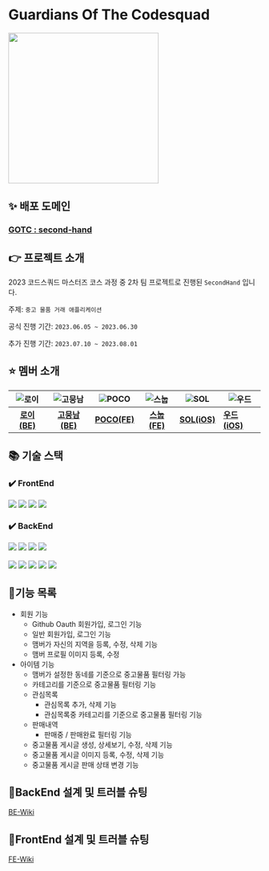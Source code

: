 # Guardians Of The Codesquad
<img src="https://www.notion.so/image/https%3A%2F%2Fs3-us-west-2.amazonaws.com%2Fsecure.notion-static.com%2F45f72635-ec50-4c3f-8be9-ebfe78077611%2Fdd5575acbb594d63a8d8713b026d74e5.png?table=block&id=628ace3d-ad5a-4479-9924-4a7a648a821e&spaceId=5b5162e1-fb28-420c-acae-78efb764f3c3&width=2000&userId=fc9aa8fc-2f03-4a29-91a8-ae872fb91f04&cache=v2" width="300" height="300"/>


## ✨ 배포 도메인
### [GOTC : second-hand](https://guardiansofthecodesquad.site/)

## 👉 프로젝트 소개

2023 코드스쿼드 마스터즈 코스 과정 중 2차 팀 프로젝트로 진행된 `SecondHand` 입니다.

주제: `중고 물품 거래 애플리케이션`

공식 진행 기간: `2023.06.05 ~ 2023.06.30`

추가 진행 기간: `2023.07.10 ~ 2023.08.01`

## ⭐ 멤버 소개

| ![로이](https://avatars.githubusercontent.com/u/77956808?v=4) | ![고뭉남](https://avatars.githubusercontent.com/u/77562698?v=4) | ![POCO](https://avatars.githubusercontent.com/u/101160636?v=4) | ![스눕](https://avatars.githubusercontent.com/u/96381221?v=4) | ![SOL](https://avatars.githubusercontent.com/u/86761640?s=96&v=4) | ![우드](https://avatars.githubusercontent.com/u/84387335?v=4) |
|:-----------------------------------------------------------:|:------------------------------------------------------------:|:--------------------------------------------------------------:|:-----------------------------------------------------------:|-------------------------------------------------------------------|-------------------------------------------------------------|
|        [**로이(BE)**](https://github.com/lvalentine6)         |          [**고뭉남(BE)**](https://github.com/KOKEONHO)          |           [**POCO(FE)**](https://github.com/poco111)           |        [**스눕(FE)**](https://github.com/realsnoopso)         | [**SOL(iOS)**](https://github.com/HansolWorld)                    | [**우드(iOS)**](https://github.com/dpfdlalfm)                 |

## 📚 기술 스택

### ✔️ FrontEnd

<img src="https://img.shields.io/badge/html5-E34F26?style=for-the-badge&logo=html5&logoColor=white"> <img src="https://img.shields.io/badge/javascript-F7DF1E?style=for-the-badge&logo=javascript&logoColor=white"> <img src="https://img.shields.io/badge/typescript-3178C6?style=for-the-badge&logo=typescript&logoColor=white"> 
<img src="https://img.shields.io/badge/react-61DAFB?style=for-the-badge&logo=react&logoColor=black">


### ✔️ BackEnd


<img src="https://img.shields.io/badge/java 8-007396?style=for-the-badge&logo=openjdk&logoColor=white"> <img src="https://img.shields.io/badge/spring boot 2.7-6DB33F?style=for-the-badge&logo=springboot&logoColor=white">
<img src="https://img.shields.io/badge/mysql 8-4479A1?style=for-the-badge&logo=mysql&logoColor=white">
<img src="https://img.shields.io/badge/hibernate-59666C?style=for-the-badge&logo=hibernate&logoColor=white">
<br>
<br>
<img src="https://img.shields.io/badge/docker-2496ED?style=for-the-badge&logo=docker&logoColor=white">
<img src="https://img.shields.io/badge/aws-232F3E?style=for-the-badge&logo=amazonaws&logoColor=white">
<img src="https://img.shields.io/badge/spring Rest Docs-6DB33F?style=for-the-badge&logo=spring&logoColor=white">
<img src="https://img.shields.io/badge/linear-5E6AD2?style=for-the-badge&logo=linear&logoColor=white">
<img src="https://img.shields.io/badge/gradle-02303A?style=for-the-badge&logo=gradle&logoColor=white">

## 📘기능 목록
- 회원 기능
  - Github Oauth 회원가입, 로그인 기능
  - 일반 회원가입, 로그인 기능
  - 맴버가 자신의 지역을 등록, 수정, 삭제 기능
  - 맴버 프로필 이미지 등록, 수정
- 아이템 기능
  -  맴버가 설정한 동네를 기준으로 중고물품 필터링 가능
  -  카테고리를 기준으로 중고물품 필터링 기능
  -  관심목록
      - 관심목록 추가, 삭제 기능
      - 관심목록중 카테고리를 기준으로 중고물품 필터링 기능 
  -  판매내역
      -  판매중 / 판매완료 필터링 기능
  - 중고물품 게시글 생성, 상세보기, 수정, 삭제 기능
  - 중고물품 게시글 이미지 등록, 수정, 삭제 기능
  - 중고물품 게시글 판매 상태 변경 기능
 
## 📑BackEnd 설계 및 트러블 슈팅
[BE-Wiki](https://github.com/second-hand-team-01/second-hand/wiki/%E2%9C%8F%EF%B8%8F-BackEnd-Details)

## 📑FrontEnd 설계 및 트러블 슈팅
[FE-Wiki](https://github.com/second-hand-team-01/second-hand/wiki/%E2%9C%8F%EF%B8%8F-FrontEnd-Details)
